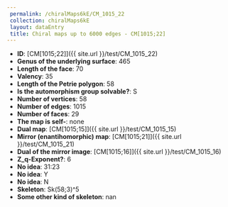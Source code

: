 ```yaml
--- 
 permalink: /chiralMaps6kE/CM_1015_22 
 collection: chiralMaps6kE
 layout: dataEntry
 title: Chiral maps up to 6000 edges - CM[1015;22]
---
```


- **ID**: [CM[1015;22]]({{ site.url }}/test/CM_1015_22)
- **Genus of the underlying surface**: 465
- **Length of the face**: 70
- **Valency**: 35
- **Length of the Petrie polygon**: 58
- **Is the automorphism group solvable?**: S
- **Number of vertices**: 58
- **Number of edges**: 1015
- **Number of faces**: 29
- **The map is self-**: none
- **Dual map**: [CM[1015;15]]({{ site.url }}/test/CM_1015_15)
- **Mirror (enantihomorphic) map**: [CM[1015;21]]({{ site.url }}/test/CM_1015_21)
- **Dual of the mirror image**: [CM[1015;16]]({{ site.url }}/test/CM_1015_16)
- **Z_q-Exponent?**: 6
- **No idea**:  31:23
- **No idea**: Y
- **No idea**: N
- **Skeleton**: Sk(58;3)^5
- **Some other kind of skeleton**: nan
